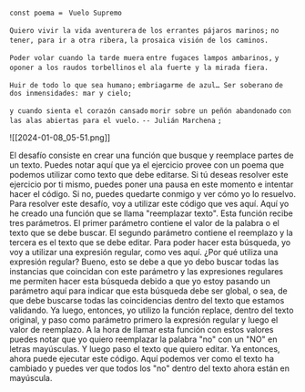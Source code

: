 
`const poema = `
`Vuelo Supremo`

`Quiero vivir la vida aventurera`
`de los errantes pájaros marinos;`
`no tener, para ir a otra ribera,`
`la prosaica visión de los caminos.`

`Poder volar cuando la tarde muera`
`entre fugaces lampos ambarinos,`
`y oponer a los raudos torbellinos`
`el ala fuerte y la mirada fiera.`

`Huir de todo lo que sea humano;`
`embriagarme de azul… Ser soberano`
`de dos inmensidades: mar y cielo;`

`y cuando sienta el corazón cansado`
`morir sobre un peñón abandonado`
`con las alas abiertas para el vuelo.`
`-- Julián Marchena`
`;`


![[2024-01-08_05-51.png]]



El desafío consiste en crear una función que busque y reemplace partes de un texto. Puedes notar aquí que ya el ejercicio provee con un poema que podemos utilizar como texto que debe editarse. Si tú deseas resolver este ejercicio por ti mismo, puedes poner una pausa en este momento e intentar hacer el código. Si no, puedes quedarte conmigo y ver cómo yo lo resuelvo. Para resolver este desafío, voy a utilizar este código que ves aquí. Aquí yo he creado una función que se llama "reemplazar texto". Esta función recibe tres parámetros. El primer parámetro contiene el valor de la palabra o el texto que se debe buscar. El segundo parámetro contiene el reemplazo y la tercera es el texto que se debe editar. Para poder hacer esta búsqueda, yo voy a utilizar una expresión regular, como ves aquí. ¿Por qué utiliza una expresión regular? Bueno, esto se debe a que yo debo buscar todas las instancias que coincidan con este parámetro y las expresiones regulares me permiten hacer esta búsqueda debido a que yo estoy pasando un parámetro aquí para indicar que esta búsqueda debe ser global, o sea, de que debe buscarse todas las coincidencias dentro del texto que estamos validando. Ya luego, entonces, yo utilizo la función replace, dentro del texto original, y paso como parámetro primero la expresión regular y luego el valor de reemplazo. A la hora de llamar esta función con estos valores puedes notar que yo quiero reemplazar la palabra "no" con un "NO" en letras mayúsculas. Y luego paso el texto que quiero editar. Ya entonces, ahora puede ejecutar este código. Aquí podemos ver como el texto ha cambiado y puedes ver que todos los "no" dentro del texto ahora están en mayúscula. 